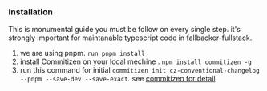 ### Installation

This is monumental guide you must be follow on every single step. 
it's strongly important for maintanable typescript code in fallbacker-fullstack.

1. we are using pnpm. ```run pnpm install ```
2. install Commitizen on your local mechine . ```npm install commitizen -g```
2. run this command for initial ```commitizen init cz-conventional-changelog --pnpm --save-dev --save-exact```. see [commitizen for detail](https://github.com/commitizen/cz-cli)

